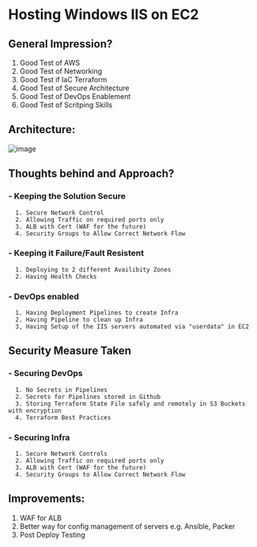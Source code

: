 # Hosting Windows IIS on EC2
## General Impression?
   1. Good Test of AWS
   2. Good Test of Networking
   3. Good Test if IaC Terraform
   4. Good Test of Secure Architecture
   5. Good Test of DevOps Enablement
   6. Good Test of Scritping Skills
  
## Architecture:

![image](https://user-images.githubusercontent.com/55613494/211007684-4889c5a3-06f8-4f0a-9b27-ec37e32904d4.png)

## Thoughts behind and Approach?

### - Keeping the Solution Secure 
      1. Secure Network Control
      2. Allowing Traffic on required ports only
      3. ALB with Cert (WAF for the future)
      4. Security Groups to Allow Correct Network Flow
      
### - Keeping it Failure/Fault Resistent
      1. Deploying to 2 different Availibity Zones
      2. Having Health Checks

### - DevOps enabled
      1. Having Deployment Pipelines to create Infra
      2. Having Pipeline to clean up Infra
      3, Having Setup of the IIS servers automated via "userdata" in EC2
      
## Security Measure Taken

### - Securing DevOps
      1. No Secrets in Pipelines
      2. Secrets for Pipelines stored in Github
      3. Storing Terraform State File safely and remotely in S3 Buckets with encryption 
      4. Terraform Best Practices
      
### - Securing Infra
      1. Secure Network Controls
      2. Allowing Traffic on required ports only
      3. ALB with Cert (WAF for the future)
      4. Security Groups to Allow Correct Network Flow
      
## Improvements:

   1. WAF for ALB
   2. Better way for config management of servers e.g. Ansible, Packer
   3. Post Deploy Testing

